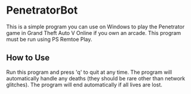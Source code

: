 # PenetratorBot

This is a simple program you can use on Windows to play the Penetrator game in Grand Theft Auto V Online if you own an arcade.
This program must be run using PS Remtoe Play.

## How to Use
Run this program and press 'q' to quit at any time.
The program will automatically handle any deaths (they should be rare other than network glitches).
The program will end automatically if all lives are lost.
